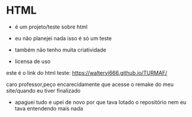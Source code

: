 # HTML

 - é um projeto/teste sobre html 
 
 - eu não planejei nada isso é só um teste
 
 - também não tenho muita criatividade
 
 - licensa de uso 
 
 este é o link do html teste: https://waltervi666.github.io/TURMAF/
 
 caro professor,peço encarecidamente que acesse o remake do meu site/quando eu tiver finalizado
 
 - apaguei tudo e upei de novo por que tava lotado o repositório nem eu tava entendendo mais nada
